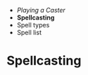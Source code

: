 
<!-- .margin.compass -->
* _Playing a Caster_
* **Spellcasting**
* Spell types
* Spell list


# Spellcasting

<!--
Weavers are persons with the gift of weaving, weaving magical threads to achieve effects.

The gift doesn't seem hereditary. The majority of the weavers consider it a curse rather than a gift and hide it. A minority of people are weavers. Some weavers don't even know they have the gift, they might be gifted but blind, they don't see the threads although they trigger the weaving.

Some non-gifted people, through their friendship with a weaver know of the gift. They keep the secret for fear of their friend to be discovered. Some non-weavers abuse weak weavers and use them but keep the silence.

A weaver sees the thread they weave. Non-weavers don't seem to see threads, although some might... A weaver doesn't see the threads another weaver makes, unless they use a thread-revealing spell.

Colours are known to many cultures. Different spells have different thread colours. It seems that the black threads are about pain and damage for all the weavers, and that blue threads generate cold or nullify heat were they appear, these are two examples.

Weavers seem to agree on colours, but there may be some of them with twisted perception of the colours (as written above, some are even blind to the threads).

Balls, arrows, huts are known to many cultures. A simple vocabulary emerged around forms and colours, they easily translate from a language to the other. Weaver may thus easily describe what they are trying to achieve to each other.

Some travelled weavers say that in Constantinople or in the Caliphate, there are more colours and more forms and sophistication, but it'd take a lifetime to ascertain.
-->

<!--
Weaver casts spells by consuming Weave Points (hereafter WP or WPs).

After a good night rest, a Weaver disposes of their level plus their level times the best of their INT, WIS, or CHA modifier. Thus a level 2 Weaver with +2 in INT, disposes of 2 + 2 * 2 = 6 WP.

## casting cost in WPs

Casting a spell costs at least 1 WP. The Weaver decides how many WPs they use right before casting. The Weaver cannot go below zero WPs.

A weaver can, as an instant action, convert some of his HPs to WPs. The weaver must "spare" at least 1 HP.

Once the WP are consumed, a skill check against a difficulty of 8 has to be rolled 2d6 + Magic skill + attribute modifier.

The attribute modifier is either INT, WIS, or CHA, the Weaver decides which one to use, guided by the referee. In a given scene, the same modifier cannot be used twice in a row. For example, a Weaver cannot cast a spell with an INT modifier and then another (or the same spell) with an INT modifier, they must use the WIS or the CHA modifier.

The Weaver (or the referee) are invited to "roleplay" the spell depending on the att modifier used. INT cold logic, WIS street smart, CHA force of will.

If the roll fails, the weavery fails, the WP are consumed anyway.

## becoming frail to obtain WPs

A Weaver may accept become "frail" (see Injury) and immediately gain 1d6 WP plus the best of its INT, CHA, or WIS modifiers.

## casting at risk

A Weaver may accept a risk to reduce by one the WP cost of casting a spell. The minimal cost is still 1 WP. If the skill check results in a double 1, the cast fails, and 1d6 HPs have to paid by the caster or creatures within 5 feet. The referee determines who bears the extra cost and by how much. The caster must pay at least 1 HP or 1 WP, other designated targets must pay in HPs.

## known spells

A Weaver is usually granted 1 or 2 spells at level 1. As the Weaver gains experience, the referee considers their trail and hint at new spells. The referee may "loan" spells to the Weaver and eventually take them back. Two spells per level might be a good number for the known spells.
-->

